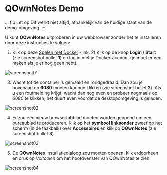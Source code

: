 # QOwnNotes Demo

::: tip
Let op
Dit werkt niet altijd, afhankelijk van de huidige staat van de demo-omgeving.
:::

U kunt **QOwnNotes** uitproberen in uw webbrowser zonder het te installeren door deze instructies te volgen:

1) Klik op deze [Spelen met Docker](https://labs.play-with-docker.com/?stack=https://raw.githubusercontent.com/qownnotes/docker-desktop/main/examples/docker-compose.play-with-docker.yml&stack_name=desktop) -link. 2) Klik op de knop **Login / Start** (zie screenshot bullet **1**) en log in met je Docker-account (je moet er een maken als je er nog geen hebt).

![screenshot01](/img/demo/playwithdocker01.png)

3) Wacht tot de container is gemaakt en rondgedraaid. Dan zou je bovenaan op **6080** moeten kunnen klikken (zie screenshot bullet **2**). Als u een foutmelding krijgt, wacht dan nog even en probeer nogmaals op *6080* te klikken, het duurt even voordat de desktopomgeving is geladen.

![screenshot02](/img/demo/playwithdocker02.png)

4) Er zou een nieuw browsertabblad moeten worden geopend om een bureaublad te produceren. Klik op het **symbool linksonder** zweef op het scherm (in de taakbalk) over **Accessoires** en klik op **QOwnNotes** (zie screenshot bullet **3**).

![screenshot03](/img/demo/playwithdocker03.png)

5) De **QOwnNotes** installatiedialoog zou moeten openen, klik erdoorheen en druk op *Voltooien* om het hoofdvenster van QOwnNotes te zien.

![screenshot04](/img/demo/playwithdocker04.png)
